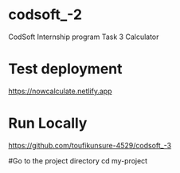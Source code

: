 # codsoft_-2
 CodSoft Internship program Task 3 Calculator

 # Test deployment
https://nowcalculate.netlify.app

# Run Locally
https://github.com/toufikunsure-4529/codsoft_-3

#Go to the project directory
 cd my-project

